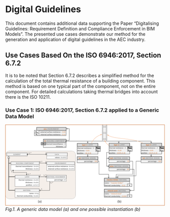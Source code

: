 # Digital Guidelines
This document contains additional data supporting the Paper “Digitalising Guidelines: Requirement Definition and Compliance Enforcement in BIM Models”. The presented use cases demonstrate our method for the generation and application of digital guidelines in the AEC industry.

## Use Cases Based On the ISO 6946:2017, Section 6.7.2

It is to be noted that Section 6.7.2 describes a simplified method for the calculation of the total thermal resistance of a building component. This method is based on one typical part of the component, not on the entire component. For detailed calculations taking thermal bridges into account there is the ISO 10211. 

### Use Case 1: ISO 6946:2017, Section 6.7.2 applied to a Generic Data Model

![Class and Object Diagrams](/UC1_01b.png)
*Fig.1. A generic data model (a) and one possible instantiation (b)*
